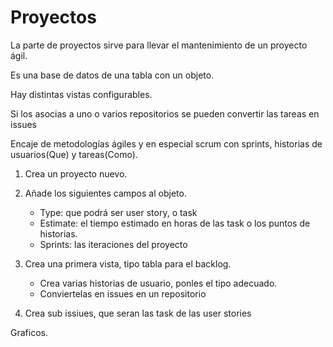 # Proyectos

La parte de proyectos sirve para llevar el mantenimiento de un proyecto ágil.

Es una base de datos de una tabla con un objeto.

Hay distintas vistas configurables.

Si los asocias a uno o varios repositorios se pueden convertir las tareas en issues

Encaje de metodologías ágiles y en especial scrum con sprints, historias de usuarios(Que) y tareas(Como).




1. Crea un proyecto nuevo.

2. Añade los siguientes campos al objeto.
    - Type: que podrá ser user story, o task
    - Estimate: el tiempo estimado en horas de las task o los puntos de historias.
    - Sprints: las iteraciones del proyecto

3. Crea una primera vista, tipo tabla para el backlog.
    - Crea varias historias de usuario, ponles el tipo adecuado.
    - Conviertelas en issues en un repositorio

4. Crea sub issiues, que seran las task de las user stories

Graficos.

